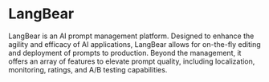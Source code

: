 # LangBear

LangBear is an AI prompt management platform. Designed to enhance the agility and efficacy of AI applications, LangBear allows for on-the-fly editing and deployment of prompts to production. Beyond the management, it offers an array of features to elevate prompt quality, including localization, monitoring, ratings, and A/B testing capabilities.


